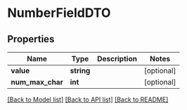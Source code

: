 # NumberFieldDTO

## Properties
Name | Type | Description | Notes
------------ | ------------- | ------------- | -------------
**value** | **string** |  | [optional] 
**num_max_char** | **int** |  | [optional] 

[[Back to Model list]](../README.md#documentation-for-models) [[Back to API list]](../README.md#documentation-for-api-endpoints) [[Back to README]](../README.md)


